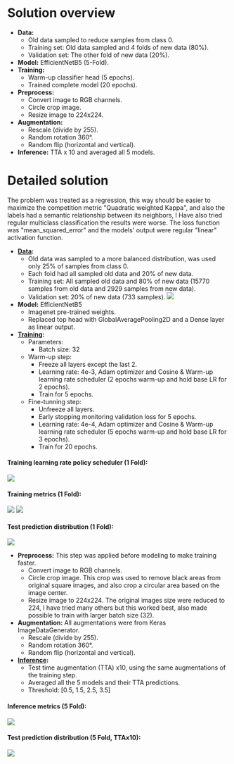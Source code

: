 # Solution overview

- **Data:**
  - Old data sampled to reduce samples from class 0.
  - Training set: Old data sampled and 4 folds of new data (80%).
  - Validation set: The other fold of new data (20%).
- **Model:** EfficientNetB5 (5-Fold).
- **Training:**
  - Warm-up classifier head (5 epochs).
  - Trained complete model (20 epochs).
- **Preprocess:**
  - Convert image to RGB channels.
  - Circle crop image.
  - Resize image to 224x224.
- **Augmentation:**
  - Rescale (divide by 255).
  - Random rotation 360°.
  - Random flip (horizontal and vertical).
- **Inference:** TTA x 10 and averaged all 5 models.


# Detailed solution

The problem was treated as a regression, this way should be easier to maximize the competition metric "Quadratic weighted Kappa", and also the labels had a semantic relationship between its neighbors, I Have also tried regular multiclass classification the results were worse. The loss function was "mean_squared_error" and the models' output were regular "linear" activation function.

- **[Data](https://github.com/dimitreOliveira/APTOS2019BlindnessDetection/blob/master/Best%20solution%20(Bronze%20medal%20-%20163rd%20place)%20/Train%20%26%20Validation%20split%20-%20(Old%2BNew).ipynb):**
  - Old data was sampled to a more balanced distribution, was used only 25% of samples from class 0.
  - Each fold had all sampled old data and 20% of new data.
  - Training set: All sampled old data and 80% of new data (15770 samples from old data and 2929 samples from new data).
  - Validation set: 20% of new data (733 samples).
![](https://raw.githubusercontent.com/dimitreOliveira/APTOS2019BlindnessDetection/master/Assets/fold_distribution.png)
- **Model:** EfficientNetB5
  - Imagenet pre-trained weights.
  - Replaced top head with GlobalAveragePooling2D and a Dense layer as linear output.
- **[Training](https://github.com/dimitreOliveira/APTOS2019BlindnessDetection/blob/master/Best%20solution%20(Bronze%20medal%20-%20163rd%20place)%20/237%20-%20EfficientNetB5-Reg-Img224%200%2C5data%20Fold5.ipynb):**
  - Parameters:
    - Batch size: 32
  - Warm-up step:
    - Freeze all layers except the last 2.
    - Learning rate: 4e-3, Adam optimizer and Cosine & Warm-up learning rate scheduler (2 epochs warm-up and hold base LR for 2 epochs).
    - Train for 5 epochs.
  - Fine-tunning step:
    - Unfreeze all layers.
    - Early stopping monitoring validation loss for 5 epochs.
    - Learning rate: 4e-4, Adam optimizer and Cosine & Warm-up learning rate scheduler (5 epochs warm-up and hold base LR for 3 epochs).
    - Train for 20 epochs.
#### Training learning rate policy scheduler (1 Fold):
![](https://raw.githubusercontent.com/dimitreOliveira/APTOS2019BlindnessDetection/master/Assets/fold_LR.png)
#### Training metrics (1 Fold):
![](https://raw.githubusercontent.com/dimitreOliveira/APTOS2019BlindnessDetection/master/Assets/fold_metrics.png)
![](https://raw.githubusercontent.com/dimitreOliveira/APTOS2019BlindnessDetection/master/Assets/fold_cf_matrix.png)
#### Test prediction distribution (1 Fold):
![](https://raw.githubusercontent.com/dimitreOliveira/APTOS2019BlindnessDetection/master/Assets/fold_pred_distribution.png)
- **Preprocess:** This step was applied before modeling to make training faster.
  - Convert image to RGB channels.
  - Circle crop image. This crop was used to remove black areas from original square images, and also crop a circular area based on the image center.
  - Resize image to 224x224. The original images size were reduced to 224, I have tried many others but this worked best, also made possible to train with larger batch size (32).
- **Augmentation:** All augmentations were from Keras ImageDataGenerator.
  - Rescale (divide by 255).
  - Random rotation 360°.
  - Random flip (horizontal and vertical).
- **[Inference](https://github.com/dimitreOliveira/APTOS2019BlindnessDetection/blob/master/Best%20solution%20(Bronze%20medal%20-%20163rd%20place)%20/258%20-%20EffNetB5%20-Reg-%205-Fold%20Img224%20Old%26New%20TTA%2010.ipynb):**
  - Test time augmentation (TTA) x10, using the same augmentations of the training step.
  - Averaged all the 5 models and their TTA predictions.
  - Threshold: [0.5, 1.5, 2.5, 3.5]
#### Inference metrics (5 Fold):
![](https://raw.githubusercontent.com/dimitreOliveira/APTOS2019BlindnessDetection/master/Assets/inference_cf_matrix.png)
#### Test prediction distribution (5 Fold, TTAx10):
![](https://raw.githubusercontent.com/dimitreOliveira/APTOS2019BlindnessDetection/master/Assets/inference_pred_distribution.png)
